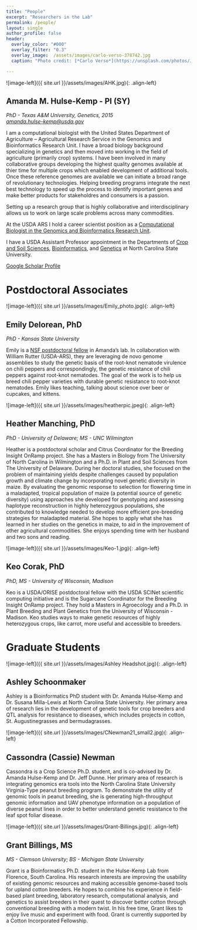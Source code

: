 ```yaml
---
title: "People"
excerpt: "Researchers in the Lab"
permalink: /people/
layout: single
author_profile: false
header:
  overlay_color: "#000"
  overlay_filter: "0.3"
  overlay_image:  /assets/images/carlo-verso-378742.jpg
  caption: "Photo credit: [*Carlo Verso*](https://unsplash.com/photos/Jc-4LqyuSno)"

---
```



![image-left]({{ site.url }}/assets/images/AHK.jpg){: .align-left}
## Amanda M. Hulse-Kemp - PI (SY)
_PhD - Texas A&M University, Genetics, 2015_  
_<a href="mailto:amanda.hulse-kemp@usda.gov">amanda.hulse-kemp@usda.gov</a>_

I am a computational biologist with the United States Department of Agriculture – Agricultural Research Service in the Genomics and Bioinformatics Research Unit. I have a broad biology background specializing in genetics and then moved into working in the field of agriculture (primarily crop) systems. I have been involved in many collaborative groups developing the highest quality genomes available at thier time for multiple crops which enabled development of additional tools. Once these reference genomes are available we can initiate a broad range of revolutionary technologies. Helping breeding programs integrate the next best technology to speed up the process to identify important genes and make better products for stakeholdres and consumers is a passion.  

Setting up a research group that is highly collaborative and interdisciplinary allows us to work on large scale problems across many commodities.  

At the USDA ARS I hold a career scientist position as a [Computational Biologist in the Genomics and Bioinformatics Research Unit](https://www.ars.usda.gov/southeast-area/stoneville-ms/genomics-and-bioinformatics-research/people/amanda-hulse-kemp/).

I have a USDA Assistant Professor appointment in the Departments of [Crop and Soil Sciences](https://cals.ncsu.edu/crop-and-soil-sciences/people/amhulse/), [Bioinformatics](https://brc.ncsu.edu/genomics/bioinformatics), and [Genetics](https://genetics.sciences.ncsu.edu/people/amhulse/) at North Carolina State University.

[Google Scholar Profile](https://scholar.google.com/citations?user=1Uc302gAAAAJ&hl=en&oi=ao)


# Postdoctoral Associates

![image-left]({{ site.url }}/assets/images/Emily_photo.jpg){: .align-left}
## Emily Delorean, PhD
_PhD - Kansas State University_

Emily is a [NSF postdoctoral fellow](https://www.nsf.gov/awardsearch/showAward?AWD_ID=2010930&HistoricalAwards=false) in Amanda’s lab. In collaboration with William Rutter (USDA-ARS), they are leveraging de novo genome assemblies to study the genetic basis of the root-knot nematode virulence on chili peppers and correspondingly, the genetic resistance of chili peppers against root-knot nematodes. The goal of the work is to help us breed chili pepper varieties with durable genetic resistance to root-knot nematodes. Emily likes teaching, talking about science over beer or cupcakes, and kittens.

![image-left]({{ site.url }}/assets/images/heatherpic.jpeg){: .align-left}
## Heather Manching, PhD
_PhD - University of Delaware; MS - UNC Wilmington_

Heather is a postdoctoral scholar and Citrus Coordinator for the Breeding Insight OnRamp project. She has a Masters in Biology from The University of North Carolina in Wilmington and a Ph.D. in Plant and Soil Sciences from The University of Delaware. During her doctoral studies, she focused on the problem of maintaining yields despite challenges caused by population growth and climate change by incorporating novel genetic diversity in maize. By evaluating the genomic response to selection for flowering time in a maladapted, tropical population of maize (a potential source of genetic diversity) using approaches she developed for genotyping and assessing haplotype reconstruction in highly heterozygous populations, she contributed to knowledge needed to develop more efficient pre-breeding strategies for maladapted material. She hopes to apply what she has learned in her studies on the genetics in maize, to aid in the improvement of other agricultural commodities. She enjoys spending time with her husband and two sons and reading. 


![image-left]({{ site.url }}/assets/images/Keo-1.jpg){: .align-left}
## Keo Corak, PhD
_PhD, MS - University of Wisconsin, Madison_

Keo is a USDA/ORISE postdoctoral fellow  with the USDA  SCINet scientific computing initiative and is the Sugarcane Coordinator for the Breeding Insight OnRamp project. They hold a Masters in Agroecology and a Ph.D. in Plant Breeding and Plant Genetics from the University of Wisconsin - Madison. Keo studies ways to make genetic resources of highly heterozygous crops, like carrot, more useful and accessible to breeders. 


# Graduate Students 

![image-left]({{ site.url }}/assets/images/Ashley Headshot.jpg){: .align-left}
## Ashley Schoonmaker

Ashley is a Bioinformatics PhD student with Dr. Amanda Hulse-Kemp and Dr. Susana Milla-Lewis at North Carolina State University.  Her primary area of research lies in the development of genetic tools for crop breeders and QTL analysis for resistance to diseases, which includes projects in cotton, St. Augustinegrasses and bermudagrasses.  

![image-left]({{ site.url }}/assets/images/CNewman21_small2.jpg){: .align-left}
## Cassondra (Cassie) Newman

Cassondra is a Crop Science Ph.D. student, and is co-advised by Dr. Amanda Hulse-Kemp and Dr. Jeff Dunne. Her primary area of research is integrating genomics era tools into the North Carolina State University Virginia-Type peanut breeding program. 
To demonstrate the utility of genomic tools in peanut breeding, she is generating high-throughput genomic information and UAV phenotype information on a population of diverse peanut lines in order to better understand genetic resistance to the leaf spot foliar disease.


![image-left]({{ site.url }}/assets/images/Grant-Billings.jpg){: .align-left}
## Grant Billings, MS
_MS - Clemson University; BS - Michigan State University_

Grant is a Bioinformatics Ph.D. student in the Hulse-Kemp Lab from Florence, South Carolina. His research interests are improving the usability of existing genomic resources and making accessible genome-based tools for upland cotton breeders. He hopes to combine his experience in field-based plant breeding, laboratory research, computational analysis, and genetics to assist breeders in their quest to discover better cotton through conventional breeding with a modern twist. In his free time, Grant likes to enjoy live music and experiment with food. Grant is currently supported by a Cotton Incorporated Fellowship.





